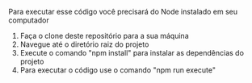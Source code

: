Para executar esse código você precisará do Node instalado em seu computador

1. Faça o clone deste repositório para a sua máquina
2. Navegue até o diretório raiz do projeto
3. Execute o comando "npm install" para instalar as dependências do projeto
4. Para executar o código use o comando "npm run execute"
